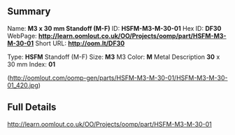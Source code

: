 

 ## Summary
Name: __M3 x 30 mm Standoff (M-F)__
ID: __HSFM-M3-M-30-01__
Hex ID: __DF30__
WebPage: __http://learn.oomlout.co.uk/OO/Projects/oomp/part/HSFM-M3-M-30-01__
Short URL: __http://oom.lt/DF30__

Type: __HSFM__ Standoff (M-F) 
Size: __M3__ M3 
Color: __M__ Metal 
Description __30__ x 30 mm 
Index: __01__


(http://oomlout.com/oomp-gen/parts/HSFM-M3-M-30-01/HSFM-M3-M-30-01_420.jpg)


 ## Full Details
 http://learn.oomlout.co.uk/OO/Projects/oomp/part/HSFM-M3-M-30-01














